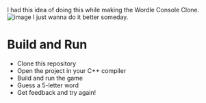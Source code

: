 I had this idea of doing this while making the Wordle Console Clone. ![image](https://github.com/user-attachments/assets/812eab63-2878-4dbb-8edb-c8b128b7905c)
I just wanna do it better someday. 

 <h1>Build and Run</h1>

- Clone this repository
- Open the project in your C++ compiler
- Build and run the game
- Guess a 5-letter word
- Get feedback and try again!
